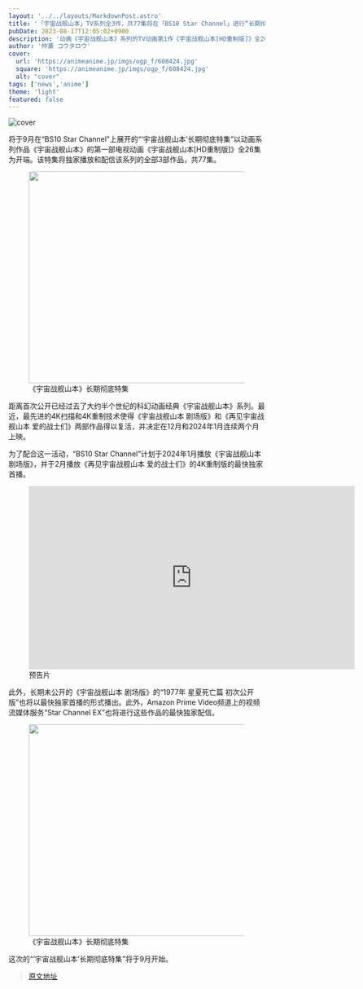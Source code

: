 ```yaml
---
layout: '../../layouts/MarkdownPost.astro'
title: '「宇宙战舰山本」TV系列全3作，共77集将在「BS10 Star Channel」进行“长期彻底特集”'
pubDate: 2023-08-17T12:05:02+0900
description: '动画《宇宙战舰山本》系列的TV动画第1作《宇宙战舰山本[HD重制版]》全26集将作为开端，将在9月份在「BS10 Star Channel」进行“宇宙战舰山本长期彻底特集”。TV系列全3作，共77集将独家播放和配信。'
author: '仲瀬 コウタロウ'
cover:
  url: 'https://animeanime.jp/imgs/ogp_f/608424.jpg'
  square: 'https://animeanime.jp/imgs/ogp_f/608424.jpg'
  alt: "cover"
tags: ['news','anime']
theme: 'light'
featured: false
---
```

![cover](https://animeanime.jp/imgs/ogp_f/608424.jpg)

<p>将于9月在“BS10 Star Channel”上展开的“‘宇宙战舰山本’长期彻底特集”以动画系列作品《宇宙战舰山本》的第一部电视动画《宇宙战舰山本[HD重制版]》全26集为开端。该特集将独家播放和配信该系列的全部3部作品，共77集。</p><figure class="ctms-editor-image"><img src="https://animeanime.jp/imgs/zoom/608429.jpg" class="inline-article-image" width="640" height="416"><figcaption>《宇宙战舰山本》长期彻底特集</figcaption></figure><p>距离首次公开已经过去了大约半个世纪的科幻动画经典《宇宙战舰山本》系列。最近，最先进的4K扫描和4K重制技术使得《宇宙战舰山本 剧场版》和《再见宇宙战舰山本 爱的战士们》两部作品得以复活，并决定在12月和2024年1月连续两个月上映。</p><p>为了配合这一活动，“BS10 Star Channel”计划于2024年1月播放《宇宙战舰山本 剧场版》，并于2月播放《再见宇宙战舰山本 爱的战士们》的4K重制版的最快独家首播。</p><figure class="ctms-editor-youtube"><iframe src="https://www.youtube.com/embed/yQP3UHdLaxk?rel=0" width="640" height="360" max-width="100%" frameborder="0" allow="accelerometer; autoplay; encrypted-media; gyroscope; picture-in-picture" allowfullscreen=""></iframe><figcaption>预告片</figcaption></figure><p>此外，长期未公开的《宇宙战舰山本 剧场版》的“1977年 星夏死亡篇 初次公开版”也将以最快独家首播的形式播出。此外，Amazon Prime Video频道上的视频流媒体服务“Star Channel EX”也将进行这些作品的最快独家配信。</p><figure class="ctms-editor-image"><img src="https://animeanime.jp/imgs/zoom/608425.jpg" class="inline-article-image" width="640" height="416"><figcaption>《宇宙战舰山本》长期彻底特集</figcaption></figure><p>这次的“‘宇宙战舰山本’长期彻底特集”将于9月开始。</p>

>[原文地址](https://animeanime.jp/article/2023/08/17/79317.html)  